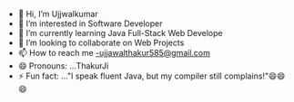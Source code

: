 - 👋 Hi, I’m Ujjwalkumar
- 👀 I’m interested in Software Developer
- 🌱 I’m currently learning Java Full-Stack Web Develope
- 💞️ I’m looking to collaborate on Web Projects
- 📫 How to reach me -ujjawalthakur585@gmail.com
- 😄 Pronouns: ...ThakurJi
- ⚡ Fun fact: ..."I speak fluent Java, but my compiler still complains!"😄😄😄

<!---
Ujjwalkumarthakur/Ujjwalkumarthakur is a ✨ special ✨ repository because its `README.md` (this file) appears on your GitHub profile.
You can click the Preview link to take a look at your changes.
--->
